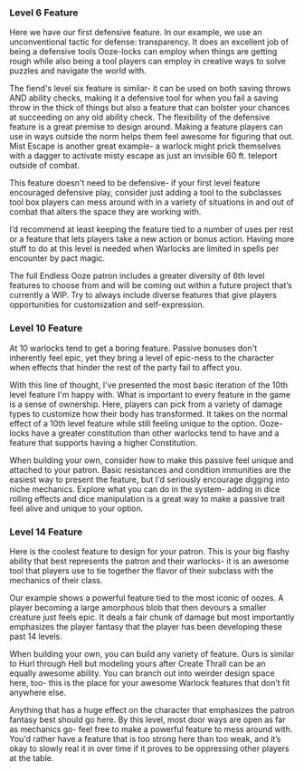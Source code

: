 

### Level 6 Feature 
Here we have our first defensive feature. In our example, we use an unconventional tactic for defense: transparency. It does an excellent job of being a defensive tools Ooze-locks can employ when things are getting rough while also being a tool players can employ in creative ways to solve puzzles and navigate the world with. 

The fiend's level six feature is similar- it can be used on both saving throws AND ability checks, making it a defensive tool for when you fail a saving throw in the thick of things but also a feature that can bolster your chances at succeeding on any old ability check. The flexibility of the defensive feature is a great premise to design around. Making a feature players can use in ways outside the norm helps them feel awesome for figuring that out. Mist Escape is another great example- a warlock might prick themselves with a dagger to activate misty escape as just an invisible 60 ft. teleport outside of combat. 

This feature doesn't need to be defensive- if your first level feature encouraged defensive play, consider just adding a tool to the subclasses tool box players can mess around with in a variety of situations in and out of combat that alters the space they are working with. 

I’d recommend at least keeping the feature tied to a number of uses per rest or a feature that lets players take a new action or bonus action. Having more stuff to do at this level is needed when Warlocks are limited in spells per encounter by pact magic. 

The full Endless Ooze patron includes a greater diversity of 6th level features to choose from and will be coming out within a future project that’s currently a WIP. Try to always include diverse features that give players opportunities for customization and self-expression. 

### Level 10 Feature
At 10 warlocks tend to get a boring feature. Passive bonuses don't inherently feel epic, yet they bring a level of epic-ness to the character when effects that hinder the rest of the party fail to affect you. 

With this line of thought, I've presented the most basic iteration of the 10th level feature I'm happy with. What is important to every feature in the game is a sense of ownership. Here, players can pick from a variety of damage types to customize how their body has transformed. It takes on the normal effect of a 10th level feature while still feeling unique to the option. Ooze-locks have a greater constitution than other warlocks tend to have and a feature that supports having a higher Constitution. 

When building your own, consider how to make this passive feel unique and attached to your patron. Basic resistances and condition immunities are the easiest way to present the feature, but I'd seriously encourage digging into niche mechanics. Explore what you can do in the system- adding in dice rolling effects and dice manipulation is a great way to make a passive trait feel alive and unique to your option. 

### Level 14 Feature
Here is the coolest feature to design for your patron. This is your big flashy ability that best represents the patron and their warlocks- it is an awesome tool that players use to tie together the flavor of their subclass with the mechanics of their class. 

Our example shows a powerful feature tied to the most iconic of oozes. A player becoming a large amorphous blob that then devours a smaller creature just feels epic. It deals a fair chunk of damage but most importantly emphasizes the player fantasy that the player has been developing these past 14 levels. 

When building your own, you can build any variety of feature. Ours is similar to Hurl through Hell but modeling yours after Create Thrall can be an equally awesome ability. You can branch out into weirder design space here, too- this is the place for your awesome Warlock features that don’t fit anywhere else.

Anything that has a huge effect on the character that emphasizes the patron fantasy best should go here. By this level, most door ways are open as far as mechanics go- feel free to make a powerful feature to mess around with. You'd rather have a feature that is too strong here than too weak, and it’s okay to slowly real it in over time if it proves to be oppressing other players at the table. 




